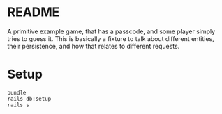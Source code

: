 # README

A primitive example game, that has a passcode, and some player simply tries to guess it.
This is basically a fixture to talk about different entities, their persistence, and how that relates to different requests.

# Setup

```
bundle
rails db:setup
rails s
```
